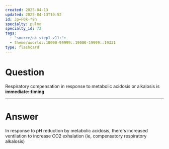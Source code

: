 ```yaml
---
created: 2025-04-13
updated: 2025-04-13T10:52
id: Jp=FOk-*8n
specialty: pulmo
specialty_id: 72
tags:
  - "source/ak-step1-v11:": 
  - theme/uworld::10000-99999::19000-19999::19331
type: flashcard
---
```


# Question
Respiratory compensation in response to metabolic acidosis or alkalosis is **immediate::timing**

---

# Answer
In response to pH reduction by metabolic acidosis, there's increased ventilation to increase CO2 exhalation (ie, compensatory respiratory alkalosis)